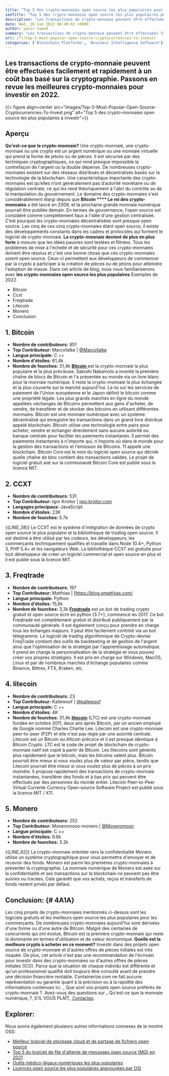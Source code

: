 ```yaml
---
title: "Top 5 des crypto-monnaies open source les plus populaires pour investir 2022" 
seoTitle: "Top 5 des crypto-monnaies open source les plus populaires pour investir 2022" 
description: "Les transactions de crypto-monnaie peuvent être effectuées facilement et rapidement à un coût bas basé sur la cryptographie. Passons en revue les meilleures crypto-monnaies pour investir en 2022." 
date: Wed, 26 Jan 2022 06:49:02 +0000
author: yasir saeed
summary: "Les transactions de crypto-monnaie peuvent être effectuées facilement et rapidement à un coût bas basé sur la cryptographie. Passons en revue les meilleures crypto-monnaies pour investir en 2022." 
url: /fr/top-5-most-popular-open-source-cryptocurrencies-to-invest/
categories: ['Blockchain Platforms', 'Business Intelligence Software']
---
```


## Les transactions de crypto-monnaie peuvent être effectuées facilement et rapidement à un coût bas basé sur la cryptographie. Passons en revue les meilleures crypto-monnaies pour investir en 2022.

{{< figure align=center src="images/Top-5-Most-Popular-Open-Source-Cryptocurrencies-To-Invest.png" alt="Top 5 des crypto-monnaies open source les plus populaires à investir">}}


## **Aperçu**
**Qu'est-ce que la crypto-monnaie?**  Une crypto-monnaie, une crypto-monnaie ou une crypto est un argent numérique ou une monnaie virtuelle qui prend la forme de jetons ou de pièces. Il est sécurisé par des techniques cryptographiques, ce qui rend presque impossible la contrefaçon de l'argent ou la double dépense. De nombreuses crypto-monnaies existent sur des réseaux distribués et décentralisés basés sur la technologie de la blockchain. Une caractéristique importante des crypto-monnaies est qu’elles n’ont généralement pas d’autorité monétaire ou de régulation centrale, ce qui les rend théoriquement à l'abri du contrôle ou de la manipulation du gouvernement.
Le domaine des crypto-monnaies s'est considérablement élargi depuis que **Bitcoin  ****  Le roi des crypto-monnaies**  a été lancé en 2009, et la prochaine grande monnaie numérique pourrait être publiée demain. En termes de gouvernance, l'open source est considéré comme complètement faux à l'idée d'une gestion centralisée. C’est pourquoi les crypto-monnaies décentralisées sont presque open source.
Les cinq de ces cinq crypto-monnaies étant open source, il existe des développements constants dans les cadres et protocoles qui forment le logiciel de crypto-monnaie. **La crypto-monnaie devient de plus en plus forte**  à mesure que les idées pauvres sont testées et filtrées. Tous les problèmes de mise à l'échelle et de sécurité pour ces crypto-monnaies doivent être résolus et c'est une bonne chose que ces crypto-monnaies soient open source. Ceux-ci permettent aux développeurs de commencer par la crypto à participer à la création de pièces ou de jetons pour atteindre l'adoption de masse.
Dans cet article de blog, nous nous familiariserons avec **les crypto-monnaies open source les plus populaires**  Exemples de 2022.
  * Bitcoin
  * Ccxt
  * Freqtrade
  * Litecoin
  * Monero
  * Conclusion

## 1. Bitcoin
  * **Nombre de contributeurs:**  851
  * **Top Contributeur:**  Marcofalke | [@Marcofalke][1]
  * **Langue principale:**  C ++
  * **Nombre d'étoiles:**  61,4k
  * **Nombre de fourches:**  31,4k
[**Bitcoin** ][2] est la crypto-monnaie la plus populaire et la plus précieuse. Satoshi Nakamoto a inventé la première chaîne de blocs de Bitcoin et l'a présentée au monde via un livre blanc pour la monnaie numérique. Il reste la crypto-monnaie la plus échangée et la plus couverte sur le marché aujourd'hui. La loi sur les services de paiement de l'Union européenne et le Japon définit le bitcoin comme une propriété légale. Les plus grands marchés en ligne du monde appelées «échanges de Bitcoin» permettent aux gens d'acheter, de vendre, de transférer et de stocker des bitcoins en utilisant différentes monnaies.
Bitcoin est une monnaie numérique avec un système décentralisé qui enregistre les transactions dans un grand livre distribué appelé blockchain. Bitcoin utilise une technologie entre pairs pour acheter, vendre et échanger directement sans aucune autorité ou banque centrale pour faciliter les paiements instantanés. Il permet des paiements instantanés à n'importe qui, n'importe où dans le monde pour la gestion des transactions et l'émission de Bitcoins.
11 appelé une blockchain. Bitcoin Core est le nom du logiciel open source qui décide quelle chaîne de bloc contient des transactions valides. Le projet de logiciel gratuit axé sur la communauté Bitcoin Core est publié sous la licence MIT.

## 2. CCXT
  * **Nombre de contributeurs:**  531
  * **Top Contributeur:**  Igor Kroitor | [igor.kroitor.com][3]
  * **Langages principaux:**  JavaScript
  * **Nombre d'étoiles:**  23K
  * **Nombre de fourches:**  5.7k

{{_LINE_38_}}
Le CCXT est le système d'intégration de données de crypto open source le plus populaire et la bibliothèque de trading open source. Il est destiné à être utilisé par les codeurs, les développeurs, les commerçants techniquement qualifiés et travaille dans Node 10.4+, Python 3, PHP 5.4+ et les navigateurs Web. La bibliothèque CCXT est gratuite pour tout développeur de créer un logiciel commercial et open source en plus et il est publié sous la licence MIT.

## 3. Freqtrade
  * **Nombre de contributeurs:**  197
  * **Top Contributeur:**  Matthias | [https://blog.xmatthias.com/
  * **Langue principale:**  Python
  * **Nombre d'étoiles:**  15,6k
  * **Nombre de fourches:**  3,3k
**[Freqtrade][6]**  est un bot de trading crypto gratuit et open source écrit en python (3.7+), commencé en 2017. Ce bot Freqtrade est complètement gratuit et distribué publiquement par la communauté générale. Il est également conçu pour prendre en charge tous les échanges majeurs. Il peut être facilement contrôlé via un bot télégramme.
Le logiciel de trading algorithmique de Crypto-devise FreqTrade contient des outils de backtesting et de gestion de l'argent ainsi que l'optimisation de la stratégie par l'apprentissage automatique. Il prend en charge la personnalisation de la stratégie et vous pouvez créer vos propres stratégies. Il est pris en charge sur Windows, MacOS, Linux et par de nombreux marchés d'échange populaires comme Binance, Bittrex, FTX, Kraken, etc.

## 4. litecoin
  * **Nombre de contributeurs:**  23
  * **Top Contributeur:**  Kallewoof | [@kallewoof][7]
  * **Langue principale:**  C ++
  * **Nombre d'étoiles:**  4K
  * **Nombre de fourches:**  31,4k
**[litecoin][8]**  (LTC) est une crypto-monnaie fondée en octobre 2011, deux ans après Bitcoin, par un ancien employé de Google nommé Charles Charlie Lee. Litecoin est une crypto-monnaie peer-to-peer (P2P) et elle n'est pas régie par une autorité centrale. Litecoin est un Bitcoin ou Altcoin précoce et il est presque identique à Bitcoin Crypto. LTC est le code de projet de blockchain de crypto-monnaie natif est copié à partir de Bitcoin.
Les litecoins sont générés plus rapidement que le bitcoin, mais les bitcoins valent plus. Bitcoin pourrait être mieux si vous voulez plus de valeur par pièce, tandis que Litecoin pourrait être mieux si vous voulez plus de pièces à un prix moindre. Il propose rapidement des transactions de crypto-monnaie instantanées, transférer des fonds et à bas prix qui peuvent être effectués par des personnes du monde entier. Litecoin Peer-to-Peer Virtual Currente Currency Open-source Software Project est publié sous la licence MIT / X11.

## 5. Monero
  * **Nombre de contributeurs:**  252
  * **Top Contributeur:**  Moneromooo-monero | [@Moneromoon][9]
  * **Langue principale:**  C ++
  * **Nombre d'étoiles:**  6.6k
  * **Nombre de fourches:**  3.2k

{{_LINE_62_}}
La crypto-monnaie orientée vers la confidentialité Monero utilise un système cryptographique pour vous permettre d'envoyer et de recevoir des fonds. Monero est parmi les premières crypto-monnaies à présenter la cryptographie. La monnaie numérique de Monero est axée sur la confidentialité et ses transactions sur la blockchain ne peuvent pas être suivies ou tracées. Cela garantit que vos achats, reçus et transferts de fonds restent privés par défaut.

## **Conclusion:**    {# 4A1A}
Les cinq projets de crypto-monnaies mentionnés ci-dessus sont les logiciels gratuits et les meilleurs open source les plus populaires pour les commerçants. De nombreuses crypto-monnaies aujourd'hui sont dérivées d'une forme ou d'une autre de Bitcoin. Malgré des centaines de concurrents qui ont évolué, Bitcoin est la première crypto-monnaie qui reste la dominante en termes d'utilisation et de valeur économique.
**Quelle est la meilleure crypto à acheter en ce moment?**  Investir dans des projets open source de crypto-monnaie et d'autres offres de pièces initiales est très risquée. De plus, cet article n'est pas une recommandation de l'écrivain pour investir dans des crypto-monnaies ou d'autres offres de pièces initiales (ICO). Parce que la situation de chaque individu est différente et qu'un professionnel qualifié doit toujours être consulté avant de prendre une décision financière rentable. Containerize.com ne fait aucune représentation ou garantie quant à la précision ou à la rapidité des informations contenues ici.
_ Que sont vos projets open source préférés de crypto-monnaie ?. Avez-vous des questions sur _ Qu'est-ce que la monnaie numérique_?, S'IL VOUS PLAÎT_ [Contactez][11].

## Explorer:
Nous avons également plusieurs autres informations connexes de la montre OSS:
  * [Meilleur logiciel de stockage cloud et de partage de fichiers open source][12]
  * [Top 5 du logiciel de file d'attente de messages open source (MQ) en 2021][13]
  * [Outils médico-légaux numériques les plus populaires][14]
  * [Licences open source les plus populaires approuvées par OSI][15]

  
[1]: https://twitter.com/spyced?lang=en
[2]: https://github.com/bitcoin/bitcoin
[3]: http://igor.kroitor.com/
[4]: https://github.com/ccxt/ccxt
[5]: https://twitter.com/liggitt?lang=en
[6]: https://github.com/freqtrade/freqtrade
[7]: https://twitter.com/brian_coca?lang=en
[8]: https://github.com/litecoin-project/litecoin
[9]: https://twitter.com/timograham?lang=en
[10]: https://github.com/monero-project/monero
[11]: mailto:yasir.saeed@aspose.com
[12]: https://products.containerize.com/backup-and-sync/
[13]: https://blog.containerize.com/message-queue-software/top-5-open-source-message-queue-software-in-2021/
[14]: https://blog.containerize.com/digital-forensic-tools/top-5-open-source-digital-forensic-tools-in-2021/
[15]: https://blog.containerize.com/licenses-standards/top-5-most-popular-osi-approved-open-source-licenses-of-2021/
